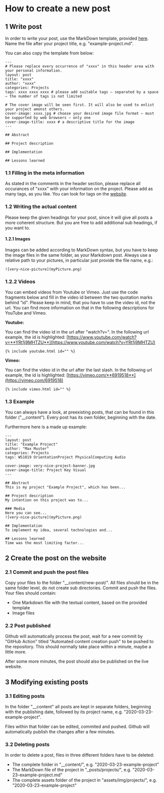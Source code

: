# How to create a new post
## 1 Write post
In order to write your post, use the MarkDown template, provided [here](template_post.md). Name the file after your project title, e.g. "example-project.md".

You can also copy the template from below:

```
---
# Please replace every occurrence of "xxxx" in this header area with your personal information.
layout: post
title: "xxxx"
author: "xxxx"
categories: Projects
tags: xxxx xxxx xxxx # please add suitable tags — separated by a space — the number of tags is not limited

# The cover image will be seen first. It will also be used to enlist your project amonst others.
cover-image: xxxx.jpg # choose your desired image file format — must be supported by web browsers — only one
cover-image-title: xxxx # a descriptive title for the image
---

## Abstract

## Project description

## Implementation

## Lessons learned
```

### 1.1 Filling in the meta information
As stated in the comments in the header section, please replace all occurances of "xxxx" with your information on the project. Please add as many tags, as you like. You can look for tags on the [website](https://ctechfilmuniversity.github.io/).

### 1.2 Writing the actual content
Please keep the given headings for your post, since it will give all posts a more coherent structure. But you are free to add additional sub headings, if you want to. 

#### 1.2.1 Images
Images can be added according to MarkDown syntax, but you have to keep the image files in the same folder, as your Markdown post. Always use a relative path to your pictures, in particular just provide the file name, e.g.:
```
![very-nice-picture](myPicture.png)
```


### 1.2.2 Videos
You can embed videos from Youtube or Vimeo. Just use the code fragments below and fill in the video id between the two quotation marks behind "id". Please keep in mind, that you have to use the video id, not the url. You can find more information on that in the following descriptions for YouTube and Vimeo.

**Youtube:**

You can find the video id in the url after "watch?v=". In the following url example, the id is highlighted: [https://www.youtube.com/watch?v=**YRt1j9MHTZU**](https://www.youtube.com/watch?v=YRt1j9MHTZU) 
```
{% include youtube.html id="" %}
```

**Vimeo:**

You can find the video id in the url after the last slash. In the following url example, the id is highlighted: [https://vimeo.com/**6919518**](https://vimeo.com/6919518) 
```
{% include vimeo.html id="" %}
```


### 1.3 Example
You can always have a look, at preexisting posts, that can be found in this folder ("__content"). Every post has its own folder, beginning with the date.

Furthermore here is a made up example:
```
---
layout: post
title: "Example Project"
author: "Max Muster"
categories: Projects
tags: WS1819 OrientationProject PhysicalComputing Audio

cover-image: very-nice-project-banner.jpg
cover-image-title: Project Key Visual
---

## Abstract
This is my project "Example Project", which has been...

## Project description
My intention on this project was to...

### Media
Here you can see...
![very-nice-picture](myPicture.png)

## Implementation
To implement my idea, several technologies and...

## Lessons learned
Time was the most limiting factor...

```

## 2 Create the post on the website
### 2.1 Commit and push the post files
Copy your files to the folder "__content/new-post/". All files should be in the same folder level, do not create sub directories. Commit and push the files. Your files should contain:
* One Markdown file with the textual content, based on the provided template
* Image files

### 2.2 Post published
Github will automatically process the post, wait for a new commit by "GitHub Action" titled "Automated content creation push" to be pushed to the repository. This should normally take place within a minute, maybe a little more.

After some more minutes, the post should also be published on the live website.

## 3 Modifying existing posts
### 3.1 Editing posts
In the folder "__content" all posts are kept in separate folders, beginning with the publishing date, followed by its project name, e.g. "2020-03-23-example-project".

Files within that folder can be edited, commited and pushed. Github will automatically publish the changes after a few minutes. 

### 3.2 Deleting posts
In order to delete a post, files in three different folders have to be deleted:
* The complete folder in "__content/", e.g. "2020-03-23-example-project"
* The MarkDown file of the project in "_posts/projects/", e.g. "2020-03-23-example-project.md"
* The complete assets folder of the project in "assets/img/projects/", e.g. "2020-03-23-example-project"
